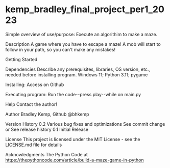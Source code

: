 # kemp_bradley_final_project_per1_2023

Simple overview of use/purpose:
Execute an algorithim to make a maze. 

Description
A game where you have to escape a maze! A mob will start to follow in your path, so you can't make any mistakes!

Getting Started

Dependencies
Describe any prerequisites, libraries, OS version, etc., needed before installing program.
Windows 11; Python 3.11; pygame

Installing:
Access on Github

Executing program:
Run the code--press play--while on main.py

Help
Contact the author!

Author
Bradley Kemp, Github @bhkemp

Version History
0.2
Various bug fixes and optimizations
See commit change or See release history
0.1
Initial Release

License
This project is licensed under the MIT License - see the LICENSE.md file for details

Acknowledgments
The Python Code at https://thepythoncode.com/article/build-a-maze-game-in-python